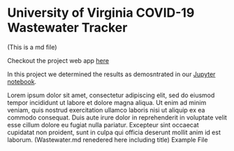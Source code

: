 # University of Virginia COVID-19 Wastewater Tracker

(This is a md file)

Checkout the project web app <a href="https://uvacovidwastewater.herokuapp.com/" target="_blank">here</a>

In this project we determined the results as demosntrated in our <a href="https://hosted-notebook-example.herokuapp.com/" target="_blank">Jupyter notebook</a>. 

Lorem ipsum dolor sit amet, consectetur adipiscing elit, sed do eiusmod tempor incididunt ut labore et dolore magna aliqua. Ut enim ad minim veniam, quis nostrud exercitation ullamco laboris nisi ut aliquip ex ea commodo consequat. Duis aute irure dolor in reprehenderit in voluptate velit esse cillum dolore eu fugiat nulla pariatur. Excepteur sint occaecat cupidatat non proident, sunt in culpa qui officia deserunt mollit anim id est laborum. (Wastewater.md renedered here including title) Example File